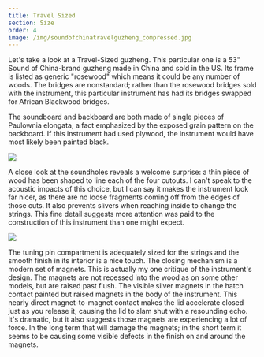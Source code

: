 ```yaml
---
title: Travel Sized
section: Size
order: 4
image: /img/soundofchinatravelguzheng_compressed.jpg
---
```

Let's take a look at a Travel-Sized guzheng. This particular one is a 53" Sound of China-brand guzheng made in China and sold in the US. Its frame is listed as generic "rosewood" which means it could be any number of woods. The bridges are nonstandard; rather than the rosewood bridges sold with the instrument, this particular instrument has had its bridges swapped for African Blackwood bridges.

The soundboard and backboard are both made of single pieces of Paulownia elongata, a fact emphasized by the exposed grain pattern on the backboard. If this instrument had used plywood, the instrument would have most likely been painted black.

![](/img/soctravelguzhengback-2.jpg)

A close look at the soundholes reveals a welcome surprise: a thin piece of wood has been shaped to line each of the four cutouts. I can't speak to the acoustic impacts of this choice, but I can say it makes the instrument look far nicer, as there are no loose fragments coming off from the edges of those cuts. It also prevents slivers when reaching inside to change the strings. This fine detail suggests more attention was paid to the construction of this instrument than one might expect.

![](/img/soctravelguzhengpins-2.jpg)

The tuning pin compartment is adequately sized for the strings and the smooth finish in its interior is a nice touch. The closing mechanism is a modern set of magnets. This is actually my one critique of the instrument's design. The magnets are not recessed into the wood as on some other models, but are raised past flush. The visible silver magnets in the hatch contact painted but raised magnets in the body of the instrument. This nearly direct magnet-to-magnet contact makes the lid accelerate closed just as you release it, causing the lid to slam shut with a resounding echo. It's dramatic, but it also suggests those magnets are experiencing a lot of force. In the long term that will damage the magnets; in the short term it seems to be causing some visible defects in the finish on and around the magnets.
